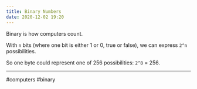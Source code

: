 ```yaml
---
title: Binary Numbers
date: 2020-12-02 19:20
---
```


Binary is how computers count.

With `n` bits (where one bit is either 1 or 0, true or false), we can express `2^n` possibilities.

So one byte could represent one of 256 possibilities: `2^8` = 256.

---

#computers #binary
